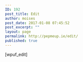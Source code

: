 ```yaml
---
ID: 192
post_title: Edit
author: moises
post_date: 2017-01-08 07:45:52
post_excerpt: ""
layout: page
permalink: http://pepmeup.ie/edit/
published: true
---
```

[wpuf_edit]